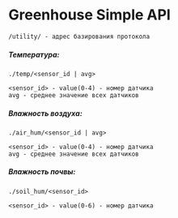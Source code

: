 # Greenhouse Simple API

```
/utility/ - адрес базирования протокола
```

##### Температура:

```
./temp/<sensor_id | avg>

<sensor_id> - value(0-4) - номер датчика
avg - среднее значение всех датчиков
```

##### Влажность воздуха:

```
./air_hum/<sensor_id | avg>

<sensor_id> - value(0-4) - номер датчика
avg - среднее значение всех датчиков
```

##### Влажность почвы:

```
./soil_hum/<sensor_id>

<sensor_id> - value(0-6) - номер датчика
```
